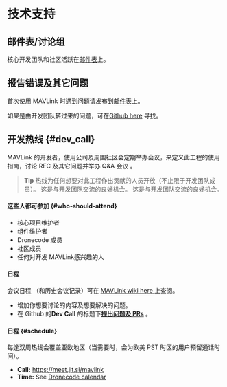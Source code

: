 # 技术支持

## 邮件表/讨论组

核心开发团队和社区活跃在[邮件表](https://groups.google.com/forum/#!forum/mavlink)上。

## 报告错误及其它问题

首次使用 MAVLink 时遇到问题请发布到[邮件表](https://groups.google.com/forum/#!forum/mavlink)上。

如果是由开发团队转过来的问题，可在[Github here](https://github.com/mavlink/mavlink/issues) 寻找。

## 开发热线 {#dev_call}

MAVLink 的开发者，使用公司及周围社区会定期举办会议，来定义此工程的使用指南，讨论 RFC 及其它问题并举办 Q&A 会议 。

> **Tip** 热线为任何想要对此工程作出贡献的人员开放（不止限于开发团队成员）。 这是与开发团队交流的良好机会。 这是与开发团队交流的良好机会。

#### 这些人都可参加 {#who-should-attend}

- 核心项目维护者
- 组件维护者
- Dronecode 成员
- 社区成员
- 任何对开发 MAVLink感兴趣的人

#### 日程

会议日程 （和历史会议记录）可在 [MAVLink wiki here ](https://github.com/mavlink/mavlink/wiki#weekly-meetingsagendas) 上查阅。

- 增加你想要讨论的内容及想要解决的问题。
- 在 Github 的**Dev Call** 的标题下[**提出问题及 PRs**](https://github.com/mavlink/mavlink/labels/Dev%20Call) 。

#### 日程 {#schedule}

每逢双周热线会覆盖亚欧地区（当需要时，会为欧美 PST 时区的用户预留通话时间）。

- **Call:** <https://meet.jit.si/mavlink>
- **Time:** See [Dronecode calendar](https://www.dronecode.org/calendar/)